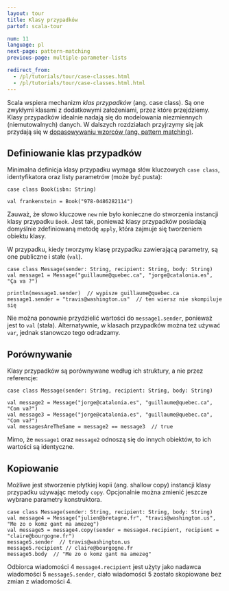```yaml
---
layout: tour
title: Klasy przypadków
partof: scala-tour

num: 11
language: pl
next-page: pattern-matching
previous-page: multiple-parameter-lists

redirect_from:
  - /pl/tutorials/tour/case-classes.html
  - /pl/tutorials/tour/case-classes.html.html
---
```


Scala wspiera mechanizm _klas przypadków_ (ang. case class).
Są one zwykłymi klasami z dodatkowymi założeniami, przez które przejdziemy.
Klasy przypadków idealnie nadają się do modelowania niezmiennych (niemutowalnych) danych.
W dalszych rozdziałach przyjrzymy się jak przydają się w [dopasowywaniu wzorców (ang. pattern matching)](pattern-matching.html).

## Definiowanie klas przypadków

Minimalna definicja klasy przypadku wymaga słów kluczowych `case class`, identyfikatora oraz listy parametrów (może być pusta):

```tut
case class Book(isbn: String)

val frankenstein = Book("978-0486282114")
```

Zauważ, że słowo kluczowe `new` nie było konieczne do stworzenia instancji klasy przypadku `Book`.
Jest tak, ponieważ klasy przypadków posiadają domyślnie zdefiniowaną metodę `apply`, która zajmuje się tworzeniem obiektu klasy.

W przypadku, kiedy tworzymy klasę przypadku zawierającą parametry, są one publiczne i stałe (`val`).

```
case class Message(sender: String, recipient: String, body: String)
val message1 = Message("guillaume@quebec.ca", "jorge@catalonia.es", "Ça va ?")

println(message1.sender)  // wypisze guillaume@quebec.ca
message1.sender = "travis@washington.us"  // ten wiersz nie skompiluje się
```

Nie można ponownie przydzielić wartości do `message1.sender`, ponieważ jest to `val` (stała).
Alternatywnie, w klasach przypadków można też używać `var`, jednak stanowczo tego odradzamy.

## Porównywanie

Klasy przypadków są porównywane według ich struktury, a nie przez referencje:

```tut
case class Message(sender: String, recipient: String, body: String)

val message2 = Message("jorge@catalonia.es", "guillaume@quebec.ca", "Com va?")
val message3 = Message("jorge@catalonia.es", "guillaume@quebec.ca", "Com va?")
val messagesAreTheSame = message2 == message3  // true
```

Mimo, że `message1` oraz `message2` odnoszą się do innych obiektów, to ich wartości są identyczne.

## Kopiowanie

Możliwe jest stworzenie płytkiej kopii (ang. shallow copy) instancji klasy przypadku używając metody `copy`.
Opcjonalnie można zmienić jeszcze wybrane parametry konstruktora.

```tut
case class Message(sender: String, recipient: String, body: String)
val message4 = Message("julien@bretagne.fr", "travis@washington.us", "Me zo o komz gant ma amezeg")
val message5 = message4.copy(sender = message4.recipient, recipient = "claire@bourgogne.fr")
message5.sender  // travis@washington.us
message5.recipient // claire@bourgogne.fr
message5.body  // "Me zo o komz gant ma amezeg"
```

Odbiorca wiadomości 4 `message4.recipient` jest użyty jako nadawca wiadomości 5 `message5.sender`, ciało wiadomości 5 zostało skopiowane bez zmian z wiadomości 4.

